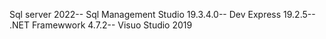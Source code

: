 Sql server 2022--
Sql Management Studio 19.3.4.0--
Dev Express 19.2.5--
.NET Framewwork 4.7.2--
Visuo Studio 2019
